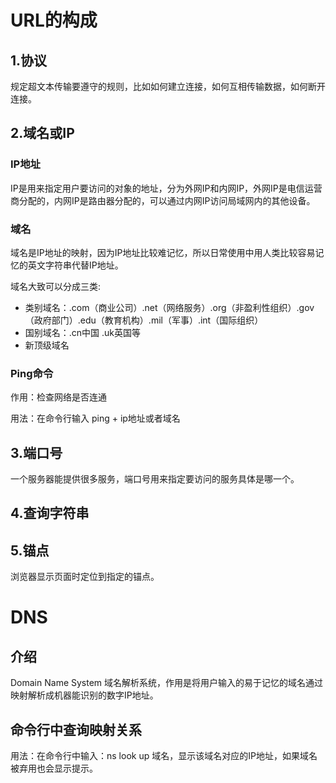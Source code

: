 # URL的构成

## 1.协议

规定超文本传输要遵守的规则，比如如何建立连接，如何互相传输数据，如何断开连接。

## 2.域名或IP

### IP地址

IP是用来指定用户要访问的对象的地址，分为外网IP和内网IP，外网IP是电信运营商分配的，内网IP是路由器分配的，可以通过内网IP访问局域网内的其他设备。

### 域名

域名是IP地址的映射，因为IP地址比较难记忆，所以日常使用中用人类比较容易记忆的英文字符串代替IP地址。

域名大致可以分成三类:

* 类别域名：.com（商业公司）.net（网络服务）.org（非盈利性组织）.gov（政府部门）.edu（教育机构）.mil（军事）.int（国际组织）
* 国别域名：.cn中国 .uk英国等
* 新顶级域名

### Ping命令

作用：检查网络是否连通

用法：在命令行输入 ping + ip地址或者域名

## 3.端口号

一个服务器能提供很多服务，端口号用来指定要访问的服务具体是哪一个。

## 4.查询字符串

## 5.锚点

浏览器显示页面时定位到指定的锚点。



# DNS

## 介绍 

Domain Name System 域名解析系统，作用是将用户输入的易于记忆的域名通过映射解析成机器能识别的数字IP地址。



## 命令行中查询映射关系 

用法：在命令行中输入：ns look up 域名，显示该域名对应的IP地址，如果域名被弃用也会显示提示。

